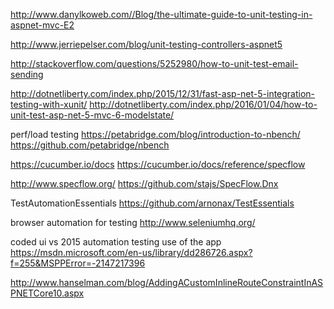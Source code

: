 

http://www.danylkoweb.com//Blog/the-ultimate-guide-to-unit-testing-in-aspnet-mvc-E2

http://www.jerriepelser.com/blog/unit-testing-controllers-aspnet5

http://stackoverflow.com/questions/5252980/how-to-unit-test-email-sending

http://dotnetliberty.com/index.php/2015/12/31/fast-asp-net-5-integration-testing-with-xunit/
http://dotnetliberty.com/index.php/2016/01/04/how-to-unit-test-asp-net-5-mvc-6-modelstate/

perf/load testing
https://petabridge.com/blog/introduction-to-nbench/
https://github.com/petabridge/nbench

https://cucumber.io/docs
https://cucumber.io/docs/reference/specflow

http://www.specflow.org/
https://github.com/stajs/SpecFlow.Dnx

TestAutomationEssentials
https://github.com/arnonax/TestEssentials

browser automation for testing
http://www.seleniumhq.org/

coded ui vs 2015 automation testing use of the app
https://msdn.microsoft.com/en-us/library/dd286726.aspx?f=255&MSPPError=-2147217396

http://www.hanselman.com/blog/AddingACustomInlineRouteConstraintInASPNETCore10.aspx